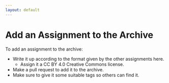 ```yaml
---
layout: default
---
```


# Add an Assignment to the Archive

To add an assignment to the archive:
* Write it up according to the format given by the other assignments here.
  * Assign it a CC BY 4.0 Creative Commons license.
* Make a pull request to add it to the archive.
* Make sure to give it some suitable tags so others can find it.
